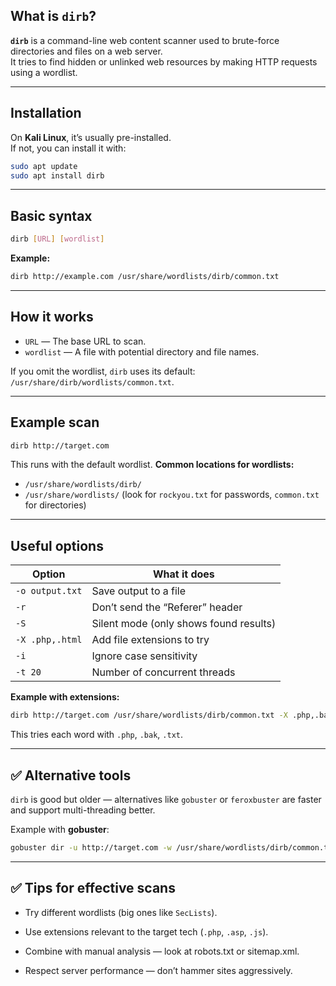 ## What is `dirb`?

**`dirb`** is a command-line web content scanner used to brute-force directories and files on a web server.  
It tries to find hidden or unlinked web resources by making HTTP requests using a wordlist.

---

## Installation

On **Kali Linux**, it’s usually pre-installed.  
If not, you can install it with:

```bash
sudo apt update
sudo apt install dirb
```

---

## Basic syntax

```bash
dirb [URL] [wordlist]
```

**Example:**

```bash
dirb http://example.com /usr/share/wordlists/dirb/common.txt
```

---

## How it works

- `URL` — The base URL to scan.
- `wordlist` — A file with potential directory and file names.

If you omit the wordlist, `dirb` uses its default: `/usr/share/dirb/wordlists/common.txt`.

---

## Example scan

```bash
dirb http://target.com
```

This runs with the default wordlist.
**Common locations for wordlists:**
- `/usr/share/wordlists/dirb/`
- `/usr/share/wordlists/` (look for `rockyou.txt` for passwords, `common.txt` for directories)

---

## Useful options

|Option|What it does|
|---|---|
|`-o output.txt`|Save output to a file|
|`-r`|Don’t send the “Referer” header|
|`-S`|Silent mode (only shows found results)|
|`-X .php,.html`|Add file extensions to try|
|`-i`|Ignore case sensitivity|
|`-t 20`|Number of concurrent threads|

**Example with extensions:**

```bash
dirb http://target.com /usr/share/wordlists/dirb/common.txt -X .php,.bak,.txt
```

This tries each word with `.php`, `.bak`, `.txt`.

---

## ✅ Alternative tools

`dirb` is good but older — alternatives like `gobuster` or `feroxbuster` are faster and support multi-threading better.

Example with **gobuster**:

```bash
gobuster dir -u http://target.com -w /usr/share/wordlists/dirb/common.txt
```

---

## ✅ Tips for effective scans

- Try different wordlists (big ones like `SecLists`).
    
- Use extensions relevant to the target tech (`.php`, `.asp`, `.js`).
    
- Combine with manual analysis — look at robots.txt or sitemap.xml.
    
- Respect server performance — don’t hammer sites aggressively.
